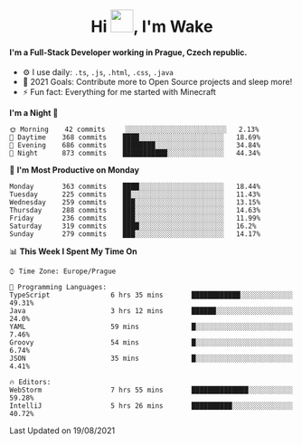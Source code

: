 <h1 align="center">Hi <img src="https://raw.githubusercontent.com/MrWakeCZ/MrWakeCZ/master/Hi.gif" width="40px" />, I'm Wake</h1>

#### I'm a Full-Stack Developer working in Prague, Czech republic.
- ⚙️ I use daily: `.ts`, `.js`, `.html`, `.css`, `.java`
- 🥅 2021 Goals: Contribute more to Open Source projects and sleep more!
- ⚡ Fun fact: Everything for me started with Minecraft

<!--START_SECTION:waka-->
**I'm a Night 🦉** 

```text
🌞 Morning    42 commits     ░░░░░░░░░░░░░░░░░░░░░░░░░   2.13% 
🌆 Daytime    368 commits    ████░░░░░░░░░░░░░░░░░░░░░   18.69% 
🌃 Evening    686 commits    ████████░░░░░░░░░░░░░░░░░   34.84% 
🌙 Night      873 commits    ███████████░░░░░░░░░░░░░░   44.34%

```
📅 **I'm Most Productive on Monday** 

```text
Monday       363 commits    ████░░░░░░░░░░░░░░░░░░░░░   18.44% 
Tuesday      225 commits    ██░░░░░░░░░░░░░░░░░░░░░░░   11.43% 
Wednesday    259 commits    ███░░░░░░░░░░░░░░░░░░░░░░   13.15% 
Thursday     288 commits    ███░░░░░░░░░░░░░░░░░░░░░░   14.63% 
Friday       236 commits    ███░░░░░░░░░░░░░░░░░░░░░░   11.99% 
Saturday     319 commits    ████░░░░░░░░░░░░░░░░░░░░░   16.2% 
Sunday       279 commits    ███░░░░░░░░░░░░░░░░░░░░░░   14.17%

```


📊 **This Week I Spent My Time On** 

```text
⌚︎ Time Zone: Europe/Prague

💬 Programming Languages: 
TypeScript               6 hrs 35 mins       ████████████░░░░░░░░░░░░░   49.31% 
Java                     3 hrs 12 mins       ██████░░░░░░░░░░░░░░░░░░░   24.0% 
YAML                     59 mins             █░░░░░░░░░░░░░░░░░░░░░░░░   7.46% 
Groovy                   54 mins             █░░░░░░░░░░░░░░░░░░░░░░░░   6.74% 
JSON                     35 mins             █░░░░░░░░░░░░░░░░░░░░░░░░   4.41%

🔥 Editors: 
WebStorm                 7 hrs 55 mins       ██████████████░░░░░░░░░░░   59.28% 
IntelliJ                 5 hrs 26 mins       ██████████░░░░░░░░░░░░░░░   40.72%

```


 Last Updated on 19/08/2021
<!--END_SECTION:waka-->
